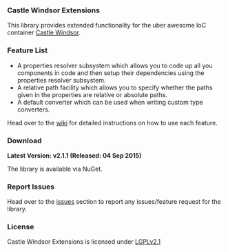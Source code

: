 ### Castle Windsor Extensions ###
This library provides extended functionality for the uber awesome IoC container [Castle Windsor](http://www.castleproject.org/).

### Feature List ###
* A properties resolver subsystem which allows you to code up all you components in code and then setup their dependencies using the properties resolver subsystem.
* A relative path facility which allows you to specify whether the paths given in the properties are relative or absolute paths.
* A default converter which can be used when writing custom type converters.

Head over to the [wiki](https://github.com/monemihir/castle-windsor-extensions/wiki) for detailed instructions on how to use each feature.

### Download ###

**Latest Version: v2.1.1 (Released: 04 Sep 2015)** 

The library is available via NuGet.

### Report Issues ###

Head over to the [issues](https://github.com/monemihir/castle-windsor-extensions/issues) section to report any issues/feature request for the library.

### License ###
Castle Windsor Extensions is licensed under [LGPLv2.1](https://raw.githubusercontent.com/monemihir/castle-windsor-extensions/master/LICENSE)
